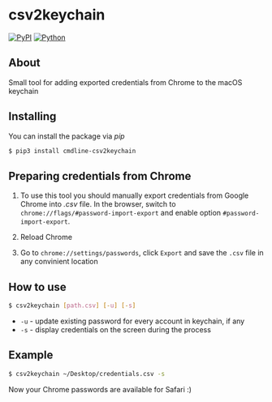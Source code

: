 # сsv2keychain #
[![PyPI](https://img.shields.io/badge/pypi-v0.1.3-blue.svg)](https://pypi.python.org/pypi?name=cmdline-csv2keychain&version=0.1.0&:action=display)
[![Python](https://img.shields.io/badge/python-3.4-green.svg)](https://pypi.python.org/pypi?name=cmdline-csv2keychain&version=0.1.0&:action=display)

## About ##

Small tool for adding exported credentials from Chrome to the macOS keychain

## Installing ##
You can install the package via *pip*
```bash
$ pip3 install cmdline-csv2keychain
```

## Preparing credentials from Chrome ##

1. To use this tool you should manually export credentials from Google Chrome into *.csv* file. In the browser, switch to  ```chrome://flags/#password-import-export``` and enable option ```#password-import-export```.

2. Reload Chrome

3. Go to ```chrome://settings/passwords```, click ```Export``` and save the ```.csv``` file in any convinient location

## How to use ##

```bash
$ csv2keychain [path.csv] [-u] [-s]
```

* ```-u``` - update existing password for every account in keychain, if any
* ```-s``` - display credentials on the screen during the process

## Example ##
```bash
$ csv2keychain ~/Desktop/credentials.csv -s
```

Now your Chrome passwords are available for Safari :)